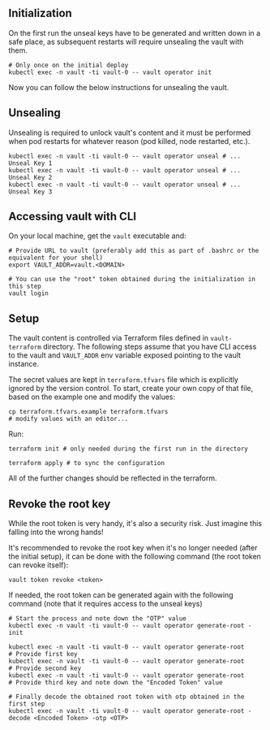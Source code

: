 ## Initialization
On the first run the unseal keys have to be generated and written down in a safe place, as subsequent restarts will require unsealing the vault with them.

```
# Only once on the initial deploy
kubectl exec -n vault -ti vault-0 -- vault operator init
```

Now you can follow the below instructions for unsealing the vault.

## Unsealing
Unsealing is required to unlock vault's content and it must be performed when pod restarts for whatever reason (pod killed, node restarted, etc.).
```
kubectl exec -n vault -ti vault-0 -- vault operator unseal # ... Unseal Key 1
kubectl exec -n vault -ti vault-0 -- vault operator unseal # ... Unseal Key 2
kubectl exec -n vault -ti vault-0 -- vault operator unseal # ... Unseal Key 3
```

## Accessing vault with CLI
On your local machine, get the `vault` executable and:
```
# Provide URL to vault (preferably add this as part of .bashrc or the equivalent for your shell)
export VAULT_ADDR=vault.<DOMAIN>

# You can use the "root" token obtained during the initialization in this step
vault login
```

## Setup
The vault content is controlled via Terraform files defined in `vault-terraform` directory.
The following steps assume that you have CLI access to the vault and `VAULT_ADDR` env variable exposed pointing to the vault instance.

The secret values are kept in `terraform.tfvars` file which is explicitly ignored by the version control.
To start, create your own copy of that file, based on the example one and modify the values:
```
cp terraform.tfvars.example terraform.tfvars
# modify values with an editor...
```

Run:
```
terraform init # only needed during the first run in the directory

terraform apply # to sync the configuration
```

All of the further changes should be reflected in the terraform.


## Revoke the root key
While the root token is very handy, it's also a security risk.
Just imagine this falling into the wrong hands!

It's recommended to revoke the root key when it's no longer needed (after the initial setup), it can be done with the following command (the root token can revoke itself):
```
vault token revoke <token>
```

If needed, the root token can be generated again with the following command (note that it requires access to the unseal keys)
```
# Start the process and note down the "OTP" value
kubectl exec -n vault -ti vault-0 -- vault operator generate-root -init

kubectl exec -n vault -ti vault-0 -- vault operator generate-root
# Provide first key
kubectl exec -n vault -ti vault-0 -- vault operator generate-root
# Provide second key
kubectl exec -n vault -ti vault-0 -- vault operator generate-root
# Provide third key and note down the "Encoded Token" value

# Finally decode the obtained root token with otp obtained in the first step
kubectl exec -n vault -ti vault-0 -- vault operator generate-root -decode <Encoded Token> -otp <OTP>
```
